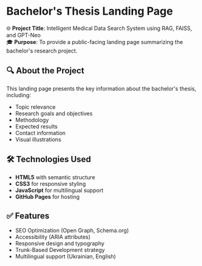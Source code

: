 # Bachelor's Thesis Landing Page

🌐 **Project Title**: Intelligent Medical Data Search System using RAG, FAISS, and GPT-Neo  
🎓 **Purpose**: To provide a public-facing landing page summarizing the bachelor's research project.

## 🔍 About the Project

This landing page presents the key information about the bachelor's thesis, including:
- Topic relevance
- Research goals and objectives
- Methodology
- Expected results
- Contact information
- Visual illustrations

## 🛠️ Technologies Used

- **HTML5** with semantic structure
- **CSS3** for responsive styling
- **JavaScript** for multilingual support
- **GitHub Pages** for hosting

## ✅ Features

- SEO Optimization (Open Graph, Schema.org)
- Accessibility (ARIA attributes)
- Responsive design and typography
- Trunk-Based Development strategy
- Multilingual support (Ukrainian, English)
